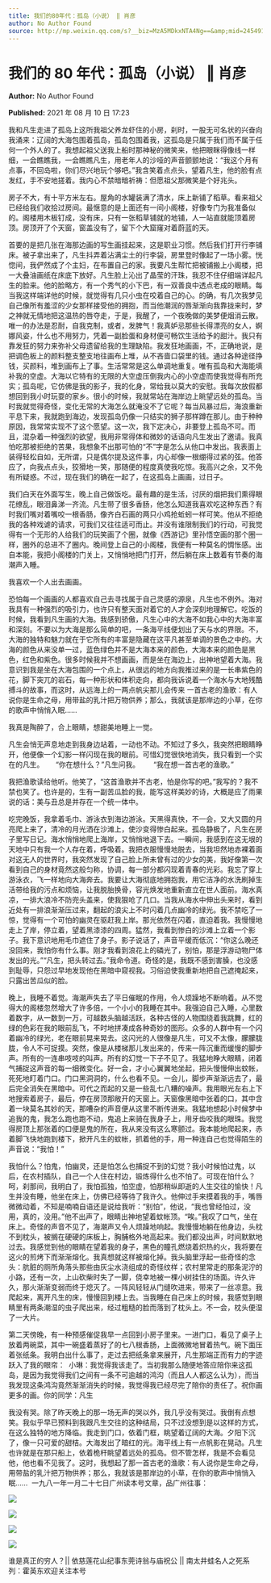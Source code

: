 ```yaml
---
title: 我们的80年代：孤岛（小说） ‖ 肖彦
author: No Author Found
source: http://mp.weixin.qq.com/s?__biz=MzA5MDkxNTA4Ng==&amp;mid=2454911344&amp;idx=1&amp;sn=4155094075a62faeeea4f77d35cb8f4f&amp;chksm=87a23111b0d5b807ec20fad32b617586d5924cd8d68a982f899486c837351eea5f2fe4b51f60#rd
---
```


# 我们的 80 年代：孤岛（小说） ‖ 肖彦

**Author:** No Author Found

**Published:** 2021 年 08 月 10 日 17:23

我和凡生走进了孤岛上这所我祖父养龙虾住的小房，刹时，一股无可名状的兴奋向我涌来：辽阔的大海包围着孤岛，孤岛包围着我，这孤岛是只属于我们而不属于任何一个外人的了。我想起祖父送我上船时那神秘的微笑来，他把眼眯得像线一样细，一会瞧瞧我，一会瞧瞧凡生，用老年人的沙哑的声音颤颤地说：“我这个月有点事，不回岛啦，你们尽兴地玩个够吧。”我含笑着点点头，望着凡生，他的脸有点发红，手不安地搓着。我内心不禁暗暗祈祷：但愿祖父那微笑是个好兆头。

房子不大，有十平方米左右。屋角的水罐装满了清水，床上新铺了稻草。看来祖父已经给我们收拾过房间。最惬意的是上面还有一间小阁楼，好像专门为我准备似的。阁楼用木板钉成，没有床，只有一张稻草铺就的地铺，人一站直就能顶着房顶。房顶开了个天窗，窗盖没有了，留下个大窟窿对着蔚蓝的天。

首要的是把几张在海那边画的写生画挂起来，这是职业习惯。然后我们打开行李铺床。被子拿出来了，凡生抖弄着沾满尘土的行李袋，房里登时像起了一场小雾。恍惚间，我俨然成了个主妇，在布置自己的家。我要凡生帮忙把被铺搬上小阁楼，把一大叠油画纸在床底下放好。凡生脸上沁出了晶莹的汗珠，我忍不住仔细端详起凡生的脸来。他的脸略方，有一个秀气的小下巴，有一双善良中透点老成的眼睛。每当我这样端详他的时候，就觉得有几只小虫在咬着自己的心。的确，有几次我梦见自己像所有羞涩的少女那样接受他的拥抱，而当他潮润的唇渐渐向我靠拢来时，梦之神就无情地把这温热的唇夺走，于是，我醒了，一个夜晚做的美梦便烟消云散。唯一的办法是忍耐，自我克制，或者，发脾气！我真妒忌那些长得漂亮的女人，婀娜风姿，什么也不用努力，凭着一副脸蛋和身材便可畅饮生活给予的甜汁。我只有靠发狂的努力来弥补父母遗留给我的生理缺陷。我发狂地画画，不，正确地说，是把调色板上的颜料整支整支地往画布上堆，从不吝啬口袋里的钱。通过各种途径挣钱，买颜料，堆到画布上了事。生活常常是这么单调地重复。唯有孤岛和大海能填补我的空虚。大海以它特有的无限的大空虚压倒我内心的小空虚而使我觉得有所充实；孤岛呢，它仿佛是我的影子，我的化身，常给我以莫大的安慰。我每次放假都想回到我小时玩耍的家乡。很小的时候，我就常站在海岸边上眺望远处的孤岛。当时我就觉得奇怪，变化无常的大海怎么就淹没不了它呢？每当风暴过后，海浪重新平息下来，我就跑到海边，发现孤岛仍像一只结实的狮子那样蹲在那儿。由于种种原因，我常常实现不了这个愿望。这一次，我下定决心，非要登上孤岛不可。而且，混杂着一种强烈的欲望，我用非常得体和微妙的话语向凡生发出了邀请。我真怕吃那被拒绝的苦果，我想象不出那可怕的“不”字是怎么从他口中发出。我表面上装得轻松自如，无所谓，只是偶尔提及这件事，内心却像一根绷得过紧的弦。他答应了，向我点点头，狡猾地一笑，那随便的程度真使我吃惊。我高兴之余，又不免有所疑惑。不过，现在我们的确在一起了，在这孤岛上画画，过日子。

我们白天在外面写生，晚上自己做饭吃。最有趣的是生活，讨厌的烟把我们熏得眼花缭乱，眼泪鼻涕一齐流。凡生带了很多香肠，他怎么知道我喜欢吃这种东西？有时我们嘴对着嘴咬一根香肠，像齐白石画的两只小鸡抢蚯蚓一样可笑。他从不拒绝我的各种戏谑的请求，可我们又往往适可而止。并没有谁限制我们的行动，可我觉得有一个无形的人给我们的玩笑画了个圈，就像《西游记》里孙悟空画的那个圈一样，圈外的总进不了圈内。晚间登上自己的小阁楼，我便有一种莫名的惆怅感。出自本能，我把小阁楼的门关上，又悄悄地把门打开，然后躺在床上数着有节奏的海潮声入睡。

我喜欢一个人出去画画。

恐怕每一个画画的人都喜欢自己去寻找属于自己灵感的源泉，凡生也不例外。海对我具有一种强烈的吸引力，也许只有整天面对着它的人才会深刻地理解它。吃饭的时候，我看到凡生画的大海。我感到骄傲，凡生心中的大海不如我心中的大海丰富和深刻。不要以为大海是那么简单的吧，一条海平线便划出了天与水的界限。不，大海的独特和魅力就在于它所有的丰富是隐藏在这平凡甚至单调的景色之中的。大海的颜色从来没单一过，蓝色绿色并不是大海本来的颜色，大海本来的颜色是黑色，红色和紫色。很多时候我并不想画画，而是坐在海边上，出神地望着大海。我意识到我是坐在大海包围的一个点上，从很远的地方向我推过来的是一长串紫色的花，脚下突兀的岩石，每一种形状和体积走向，都向我诉说着一个海水与大地残酷搏斗的故事，而这时，从远海上的一两点帆尖那儿会传来 一首古老的渔歌：有人说你是生命之母，用带盐的乳汁把万物供养；那么，我就该是那岸边的小草，在你的歌声中悄悄入眠……

我真是陶醉了，合上眼睛，想甜美地睡上一觉。

凡生会悄无声息地走到我身边站着，一动也不动。不知过了多久，我突然把眼睛睁开，他便像一个幻影一样闪现在我的眼前。可惜幻觉很快地消失，我只看到一个实在的凡生。      “你在想什么？”凡生问我。       “我在想一首古老的渔歌。”

我把渔歌读给他听。他笑了，“这首渔歌并不古老，怕是你写的吧。”我写的？我不禁也笑了。也许是的，生有一副苦瓜脸的我，能写这样美妙的诗，大概是应了雨果说的话：美与丑总是并存在一个统一体中。

吃完晚饭，我拿着毛巾、游泳衣到海边游泳。天黑得真快，不一会，又大又圆的月亮爬上来了，清冷的月光洒在沙滩上，使沙变得惨白起来。孤岛静极了，凡生在房子里写日记。海水悄悄地爬上海岸，又悄悄地退下去。一瞬间，我感到在这无垠的天地中只有我一个人存在着，呼吸着。我把衣服慢慢地脱去，当我坦然地赤裸着面对这无人的世界时，我突然发现了自己脸上所未曾有过的少女的美，我好像第一次看到自己的身材竟然这般匀称，协调，每一部分都闪现着青春的光彩。我忘了穿上游泳衣，飞一样地向大海奔去。我要让大海彻底地拥抱我，用它洁净的水洗刷掉生活带给我的污点和烦恼，让我脱胎换骨，容光焕发地重新直立在世人面前。海水真凉，一排大浪冷不防兜头盖来，使我狠呛了几口。当我从海水中伸出头来时，看到近处有一排浪渐渐压过来，翻起的浪尖上不时闪着几点幽冷的绿光。我不禁吃了一惊，觉得有一个可怕的幽灵在驱赶我上岸。那光依然在闪着，直迫着我。我慢慢地走上了岸，停立着，望着黑漆漆的四周。猛然，我看到惨白的沙滩上立着一个影子。我下意识地用毛巾遮住了身子。影子说话了，声音平缓而低沉：“你这么晚还没回来，我怕你有什么事。刚才我看到浪花上的磷光了，别怕，那是浮游动物尸体发出的光。”“凡生，把头转过去。”我命令道。奇怪的是，我既不感到害臊，也没感到耻辱，只怨过早地发现他在黑暗中窥视我。习俗迫使我重新地把自己遮掩起来，只露出苦瓜似的脸。

晚上，我睡不着觉。海潮声失去了平日催眠的作用，令人烦躁地不断响着。从不觉得大的阁楼忽然增大了许多倍，一个小小的我睡在其中。我强迫自己入睡，心里数着数字，从一数到一万，可越数头脑越活跃，各种古怪的人物围绕着我跳舞，红的绿的色彩在我的眼前乱飞，不时地拼凑成各种奇妙的图形。众多的人群中有一个闪着幽冷的绿光，老在眼前晃来晃去。这闪光的人很像是凡生，可又不太像，朦朦胧胧，令人不可捉摸。突然，像是从楼梯那儿发出来的，传来一阵沉重而缓慢的脚步声。所有的一连串吱吱的叫声。所有的幻觉一下子不见了。我猛地睁大眼睛，闭着气捕捉这声音的每一细微变化。好一会，才小心翼翼地坐起，把头慢慢伸出蚊帐，死死地盯着门口。门口黑洞洞的，什么也看不见。一会儿，脚步声渐渐远去了，最后完全消失在黑暗中。可代之而起的又是一些乱七八糟的噪声。我用眼光左右上下地搜索着房子，最后，停在房顶那敞开的天窗上。天窗像黑暗中张着的口，其中含着一块莫名其妙的天，那嘈杂的声音便从这里不断传进来。我猛地想起小时候梦中追我的鬼，我怎么跑也跑不动，鬼追上来骑在我身子上，用牙齿咬我的眼珠。我觉得房顶上那张着的口便是鬼的所在，我从来没有这么寒颤过。我本能地爬起来，赤着脚飞快地跑到楼下，掀开凡生的蚊帐，抓着他的手，用一种连自己也觉得陌生的声音说：“我怕！”

我怕什么？怕鬼，怕幽灵，还是怕怎么也捕捉不到的幻觉？我小时候怕过鬼，以后，在农村插队，自己一个人住在村边，锻炼得什么也不怕了。可现在怕什么？呵，刹那间，我明白了，我怕孤独，怕空虚，怕那稍纵即逝的人生交往的愉快！凡生并没有睡，他坐在床上，仿佛已经等待了我许久。他伸过手来摸着我的手，嘴唇微微动着，不知是喃喃自语还是说给我听：“别怕”，他说，“我也曾经怕过，没用，真的，没用。”他不出声了，眼睛出神地望着蚊帐顶。“唉。”我叹了口气，坐在床上。奇怪的声音不见了，海潮声又令人烦躁地响起。我慢慢地躺在他身边，头枕不到枕头，被搁在硬硬的床板上，胸脯格外地高起来。我们都没出声，时间默默地过去。我感觉到他的眼睛在望着我的身子，黑色的瞳孔燃烧着炽热的火，我将要在这火的煎烤下而渐渐熔化。我真想就这样被熔化掉。我头脑里浮起一些奇怪的念头：肮脏的厕所角落头那些由灰尘水浇组成的奇怪纹样；农村里常走的那条泥泞的小路，还有一次，上山砍柴时失了一脚，侥幸地被一棵小树挂住的场面。许久许久，那火渐渐变弱而终于熄灭了。一阵风轻轻从门缝吹进来，带来了一丝凉意。我爬起来，离开凡生的床，慢慢回到楼上去。当我睡在自己床上的时候，我感觉到眼睛里有两条潮湿的虫子爬出来，经过粗糙的脸而落到了枕头上。不一会，枕头便湿了一大片。

第二天傍晚，有一种预感催促我早一点回到小房子里来。一进门口，看见了桌子上放着两碗菜，其中一碗盛着蒸好了的七八根香肠，上面微微地冒着热气。碗下面压着张纸条。我明白出什么事了，走过去把纸条拿来展开，凡生那端正而有力的字迹跃入了我的眼帘：  小琳：我觉得我该走了。当初我那么随便地答应陪你来这孤岛，是因为我觉得我们之间有一条不可逾越的鸿沟（而且人人都这么认为），而当我发现这条鸿沟竟然渐渐消失的时候，我觉得我已经尽完了陪你的责任了。祝你画更多的画。你的同学：凡生

我没有哭。除了昨天晚上的那一场无声的哭以外，我几乎没有哭过。我倒有点想笑。我似乎早已预料到我跟凡生交往的这种结局，只不过没想到是以这样的方式，在这么独特的地方降临。我走到门口，依着门框，眺望着辽阔的大海。夕阳下沉了，像一只可爱的甜桔。大海发出了暗红的光。海平线上有一点帆影在晃动。凡生也许就是在那只船上，依着桅杆眺望着远处的孤岛。但不管怎样，我是不会看见他，他也看不见我了。这时，我想起了那一首古老的渔歌：有人说你是生命之母，用带盐的乳汁把万物供养；那么，我就该是那岸边的小草，在你的歌声中悄悄入眠……  一九八一年一月二十七日广州读本号文章，品广州往事：

![](https://mmbiz.qpic.cn/mmbiz_jpg/j6JJlOWkeib8LHW3vgc8LaV7ZniajTve3MgFAok9J33ichf92iajVM9ibRZ3cxWAIBTy7VLRaSnhaicu8xNey5Uukx2A/640)

![](https://mmbiz.qpic.cn/mmbiz_jpg/PJWG74pLsMY46dxQTFDibziar2N6MsIWpOUyeTzrviblDrv8QnmhXKJabgMicMypuqLV9ibB4PrkTN7WXsvt6yBiablg/640)

![](https://mmbiz.qpic.cn/mmbiz_jpg/PJWG74pLsMY46dxQTFDibziar2N6MsIWpOr7KdVrPt5nSqhfRFvuoqhtWSTsZo7hVSYnsDZ17eAyfmr8onu2cgnA/640)

![](https://mmbiz.qpic.cn/mmbiz_jpg/PJWG74pLsMY46dxQTFDibziar2N6MsIWpOyuN9WJePhgiaV604TBMGmK09n5U0Ubr3YbfO4NGPokUf5cMKa4KNHwQ/640)

谁是真正的穷人？|| 依慈莲花山纪事东莞诗翁与庙祝公 || 南太井蛙名人之死系列：霍英东欢迎关注本号
